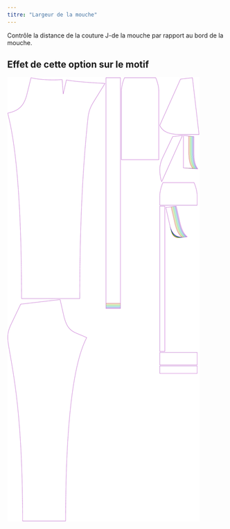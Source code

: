 ```yaml
---
titre: "Largeur de la mouche"
---
```


Contrôle la distance de la couture J-de la mouche par rapport au bord de la mouche.

## Effet de cette option sur le motif

![Cette image montre l'effet de cette option en superposant plusieurs variantes qui ont une valeur différente pour cette option](charlie_flywidth_sample.svg "Effet de cette option sur le modèle")
